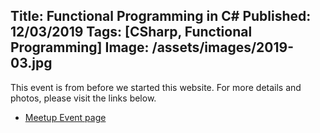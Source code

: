 Title: Functional Programming in C#
Published: 12/03/2019
Tags: [CSharp, Functional Programming]
Image: /assets/images/2019-03.jpg
---
This event is from before we started this website. For more details and photos, please visit the links below.

* [Meetup Event page](https://www.meetup.com/dotnetoxford/events/256619991/)
